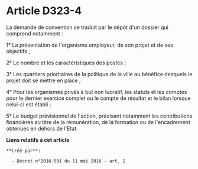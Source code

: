 # Article D323-4

La demande de convention se traduit par le dépôt d'un dossier qui comprend notamment : 

1° La présentation de l'organisme employeur, de son projet et de ses objectifs ; 

2° Le nombre et les caractéristiques des postes ; 

3° Les quartiers prioritaires de la politique de la ville au bénéfice desquels le projet doit se mettre en place ; 

4° Pour les organismes privés à but non lucratif, les statuts et les comptes pour le dernier exercice complet ou le compte de
résultat et le bilan lorsque celui-ci est établi ; 

5° Le budget prévisionnel de l'action, précisant notamment les contributions financières au titre de la rémunération, de la
formation ou de l'encadrement obtenues en dehors de l'Etat.

**Liens relatifs à cet article**

	**Créé par**:

	  - Décret n°2016-591 du 11 mai 2016 - art. 1
